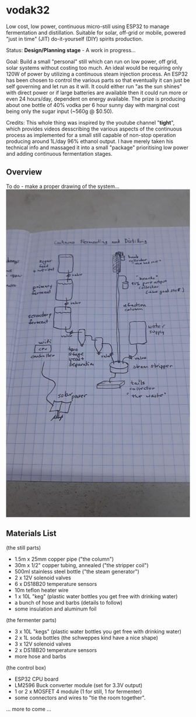 # vodak32
Low cost, low power, continuous micro-still using ESP32 to manage fermentation and distillation. Suitable for solar, off-grid or mobile, powered "just in time" (JIT) do-it-yourself (DIY) spirits production.

Status: **Design/Planning stage** - A work in progress...

Goal: Build a small "personal" still which can run on low power, off grid, solar systems without costing too much. An ideal would be requiring only 120W of power by utilizing a continuous steam injection process. An ESP32 has been chosen to control the various parts so that eventually it can just be self governing and let run as it will. It could either run "as the sun shines" with direct power or if large batteries are available then it could run more or even 24 hours/day, dependent on energy available. The prize is producing about one bottle of 40% vodka per 6 hour sunny day with marginal cost being only the sugar input (~560g @ $0.50).

Credits: This whole thing was inspired by the youtube channel "**tight**", which provides videos desscribing the various aspects of the continuous process as implemented for a small still capable of non-stop operation producing around 1L/day 96% ethanol output. I have merely taken his technical info and massaged it into a small "package" prioritising low power and adding continuous fermentation stages.

## Overview

To do - make a proper drawing of the system...
<img src="vodak32sketch.jpg" alt="Overview" width="1080">

## Materials List

(the still parts)
- 1.5m x 25mm copper pipe ("the column")
- 30m x 1/2" copper tubing, annealed ("the stripper coil")
- 500ml stainless steel bottle ("the steam generator")
- 2 x 12V solenoid valves 
- 6 x DS18B20 temperature sensors
- 10m teflon heater wire
- 1 x 10L "keg" (plastic water bottles you get free with drinking water) 
- a bunch of hose and barbs (details to follow)
- some insulation and aluminum foil

(the fermenter parts)
- 3 x 10L "kegs" (plastic water bottles you get free with drinking water)
- 2 x 1L soda bottles (the schweppes kind have a nice shape)
- 3 x 12V solenoid valves
- 2 x DS18B20  temperature sensors
- more hose and barbs

(the control box)
- ESP32 CPU board
- LM2596 Buck converter module (set for 3.3V output)
- 1 or 2 x MOSFET 4 module (1 for still, 1 for fermenter)
- some connectors and wires to "tie the room together".


... more to come ...




